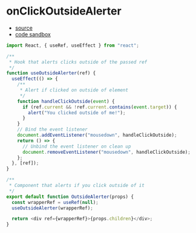 # onClickOutsideAlerter

- [source](https://stackoverflow.com/questions/32553158/detect-click-outside-react-component)
- [code sandbox](https://codesandbox.io/s/outside-alerter-hooks-lmr2y?module=/src/OutsideAlerter.js&file=/src/OutsideAlerter.js)

```javascript
import React, { useRef, useEffect } from "react";

/**
 * Hook that alerts clicks outside of the passed ref
 */
function useOutsideAlerter(ref) {
  useEffect(() => {
    /**
     * Alert if clicked on outside of element
     */
    function handleClickOutside(event) {
      if (ref.current && !ref.current.contains(event.target)) {
        alert("You clicked outside of me!");
      }
    }
    // Bind the event listener
    document.addEventListener("mousedown", handleClickOutside);
    return () => {
      // Unbind the event listener on clean up
      document.removeEventListener("mousedown", handleClickOutside);
    };
  }, [ref]);
}

/**
 * Component that alerts if you click outside of it
 */
export default function OutsideAlerter(props) {
  const wrapperRef = useRef(null);
  useOutsideAlerter(wrapperRef);

  return <div ref={wrapperRef}>{props.children}</div>;
}
```